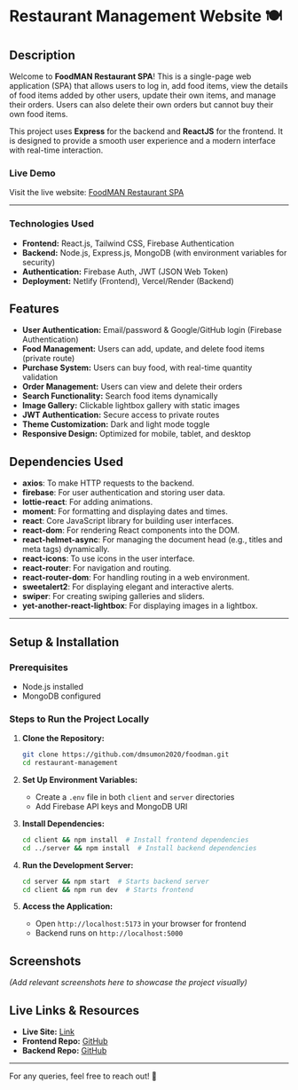 # Restaurant Management Website 🍽️

## Description

Welcome to **FoodMAN Restaurant SPA**! This is a single-page web application (SPA) that allows users to log in, add food items, view the details of food items added by other users, update their own items, and manage their orders. Users can also delete their own orders but cannot buy their own food items.

This project uses **Express** for the backend and **ReactJS** for the frontend. It is designed to provide a smooth user experience and a modern interface with real-time interaction.

### Live Demo

Visit the live website: [FoodMAN Restaurant SPA](https://comfy-travesseiro-549a4f.netlify.app)

---

### Technologies Used

- **Frontend:** React.js, Tailwind CSS, Firebase Authentication
- **Backend:** Node.js, Express.js, MongoDB (with environment variables for security)
- **Authentication:** Firebase Auth, JWT (JSON Web Token)
- **Deployment:** Netlify (Frontend), Vercel/Render (Backend)

## Features

- **User Authentication:** Email/password & Google/GitHub login (Firebase Authentication)
- **Food Management:** Users can add, update, and delete food items (private route)
- **Purchase System:** Users can buy food, with real-time quantity validation
- **Order Management:** Users can view and delete their orders
- **Search Functionality:** Search food items dynamically
- **Image Gallery:** Clickable lightbox gallery with static images
- **JWT Authentication:** Secure access to private routes
- **Theme Customization:** Dark and light mode toggle
- **Responsive Design:** Optimized for mobile, tablet, and desktop

## Dependencies Used

- **axios**: To make HTTP requests to the backend.
- **firebase**: For user authentication and storing user data.
- **lottie-react**: For adding animations.
- **moment**: For formatting and displaying dates and times.
- **react**: Core JavaScript library for building user interfaces.
- **react-dom**: For rendering React components into the DOM.
- **react-helmet-async**: For managing the document head (e.g., titles and meta tags) dynamically.
- **react-icons**: To use icons in the user interface.
- **react-router**: For navigation and routing.
- **react-router-dom**: For handling routing in a web environment.
- **sweetalert2**: For displaying elegant and interactive alerts.
- **swiper**: For creating swiping galleries and sliders.
- **yet-another-react-lightbox**: For displaying images in a lightbox.

---

## Setup & Installation

### Prerequisites

- Node.js installed
- MongoDB configured

### Steps to Run the Project Locally

1. **Clone the Repository:**

   ```bash
   git clone https://github.com/dmsumon2020/foodman.git
   cd restaurant-management
   ```

2. **Set Up Environment Variables:**

   - Create a `.env` file in both `client` and `server` directories
   - Add Firebase API keys and MongoDB URI

3. **Install Dependencies:**

   ```bash
   cd client && npm install  # Install frontend dependencies
   cd ../server && npm install  # Install backend dependencies
   ```

4. **Run the Development Server:**

   ```bash
   cd server && npm start  # Starts backend server
   cd client && npm run dev  # Starts frontend
   ```

5. **Access the Application:**
   - Open `http://localhost:5173` in your browser for frontend
   - Backend runs on `http://localhost:5000`

## Screenshots

_(Add relevant screenshots here to showcase the project visually)_

## Live Links & Resources

- **Live Site:** [Link](https://comfy-travesseiro-549a4f.netlify.app)
- **Frontend Repo:** [GitHub](https://github.com/dmsumon2020/foodman)
- **Backend Repo:** [GitHub](https://github.com/programming-hero-web-course2/b10a11-server-side-dmsumon2020)

---

For any queries, feel free to reach out! 🚀
